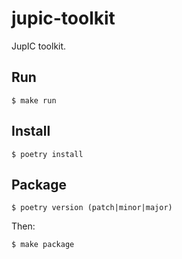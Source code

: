 # jupic-toolkit
JupIC toolkit. 

## Run 
```shell
$ make run
```

## Install
```shell
$ poetry install
```

## Package 
```shell
$ poetry version (patch|minor|major)
```

Then:
```shell
$ make package
```